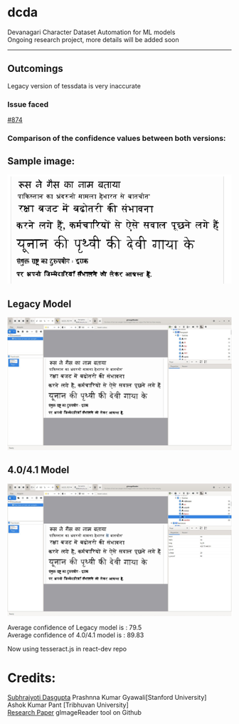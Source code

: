 # dcda  

Devanagari Character Dataset Automation for ML models  
Ongoing research project, more details will be added soon  

  
---
## Outcomings  

Legacy version of tessdata is very inaccurate  
  
### Issue faced  
[#874](https://github.com/naptha/tesseract.js/issues/874)

    
### Comparison of the confidence values between both versions:

## Sample image:
![sample img](/readme_files/sample.png)

## Legacy Model
![Legacy Model](/readme_files/old.jpeg)

## 4.0/4.1 Model
![Newer Model](/readme_files/newer.jpeg) 



Average confidence of Legacy model is : 79.5  
Average confidence of 4.0/4.1 model is : 89.83 


Now using tesseract.js in react-dev repo
# Credits: 
[Subhrajyoti Dasgupta](https://github.com/subhrajyotidasgupta/DevanagariHTR)
Prashnna Kumar Gyawali[Stanford University]  
Ashok Kumar Pant [Tribhuvan University]  
[Research Paper](https://www.researchgate.net/publication/304406868_Deep_learning_based_large_scale_handwritten_Devanagari_character_recognition)
gImageReader tool on Github






